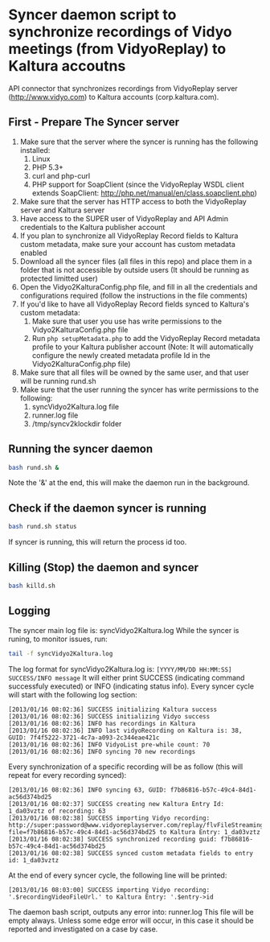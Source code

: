 Syncer daemon script to synchronize recordings of Vidyo meetings (from VidyoReplay) to Kaltura accoutns
=============

API connector that synchronizes recordings from VidyoReplay server (http://www.vidyo.com) to Kaltura accounts (corp.kaltura.com).

First - Prepare The Syncer server
-------------

1. Make sure that the server where the syncer is running has the following installed:
    1. Linux
    1. PHP 5.3+
    1. curl and php-curl
    1. PHP support for SoapClient (since the VidyoReplay WSDL client extends SoapClient: http://php.net/manual/en/class.soapclient.php)
1. Make sure that the server has HTTP access to both the VidyoReplay server and Kaltura server
1. Have access to the SUPER user of VidyoReplay and API Admin credentials to the Kaltura publisher account
1. If you plan to synchronize all VidyoReplay Record fields to Kaltura custom metadata, make sure your account has custom metadata enabled
1. Download all the syncer files (all files in this repo) and place them in a folder that is not accessible by outside users (It should be running as protected limitted user)
1. Open the Vidyo2KalturaConfig.php file, and fill in all the credentials and configurations required (follow the instructions in the file comments)
1. If you'd like to have all VidyoReplay Record fields synced to Kaltura's custom metadata:
    1. Make sure that user you use has write permissions to the Vidyo2KalturaConfig.php file
    1. Run ```php setupMetadata.php``` to add the VidyoReplay Record metadata profile to your Kaltura publisher account
    (Note: It will automatically configure the newly created metadata profile Id in the Vidyo2KalturaConfig.php file)
1. Make sure that all files will be owned by the same user, and that user will be running rund.sh
1. Make sure that the user running the syncer has write permissions to the following:
    1. syncVidyo2Kaltura.log file
    1. runner.log file
    1. /tmp/syncv2klockdir folder

Running the syncer daemon
-------------
```bash
bash rund.sh &
```
Note the '&' at the end, this will make the daemon run in the background.

Check if the daemon syncer is running
-------------
```bash 
bash rund.sh status
```
If syncer is running, this will return the process id too.

Killing (Stop) the daemon and syncer
-------------
```bash 
bash killd.sh
```

Logging
-------------
The syncer main log file is: syncVidyo2Kaltura.log
While the syncer is runing, to monitor issues, run:
```bash
tail -f syncVidyo2Kaltura.log
```
The log format for syncVidyo2Kaltura.log is: ```[YYYY/MM/DD HH:MM:SS] SUCCESS/INFO message```
It will either print SUCCESS (indicating command successfuly executed) or INFO (indicating status info).
Every syncer cycle will start with the following log section:
```log
[2013/01/16 08:02:36] SUCCESS initializing Kaltura success
[2013/01/16 08:02:36] SUCCESS initializing Vidyo success
[2013/01/16 08:02:36] INFO has recordings in Kaltura
[2013/01/16 08:02:36] INFO last vidyoRecording on Kaltura is: 38, GUID: 7f4f5222-3721-4c7a-a093-2c344eae421c
[2013/01/16 08:02:36] INFO VidyoList pre-while count: 70
[2013/01/16 08:02:36] INFO syncing 70 new recordings
```
Every synchronization of a specific recording will be as follow (this will repeat for every recording synced):
```log
[2013/01/16 08:02:36] INFO syncing 63, GUID: f7b86816-b57c-49c4-84d1-ac56d374bd25
[2013/01/16 08:02:37] SUCCESS creating new Kaltura Entry Id: 1_da03vztz of recording: 63
[2013/01/16 08:02:38] SUCCESS importing Vidyo recording: http://super:password@www.vidyoreplayserver.com/replay/flvFileStreaming.flv?file=f7b86816-b57c-49c4-84d1-ac56d374bd25 to Kaltura Entry: 1_da03vztz
[2013/01/16 08:02:38] SUCCESS synchronized recording guid: f7b86816-b57c-49c4-84d1-ac56d374bd25
[2013/01/16 08:02:38] SUCCESS synced custom metadata fields to entry id: 1_da03vztz
```
At the end of every syncer cycle, the following line will be printed:
```log
[2013/01/16 08:03:00] SUCCESS importing Vidyo recording: '.$recordingVideoFileUrl.' to Kaltura Entry: '.$entry->id
```

The daemon bash script, outputs any error into: runner.log
This file will be empty always. Unless some edge error will occur, in this case it should be reported and investigated on a case by case.

